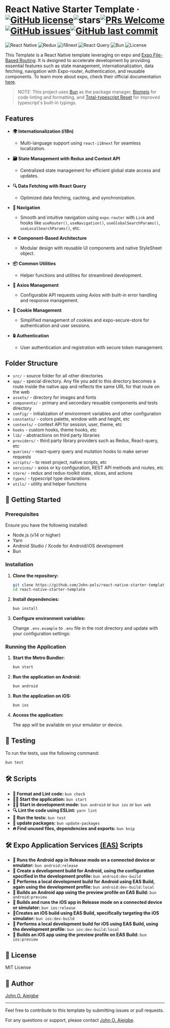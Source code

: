 # React Native Starter Template &middot; [![GitHub license](https://img.shields.io/badge/license-MIT-blue.svg)](https://github.com/John-pels/react-native-starter-template/blob/main/LICENSE)<img src="https://img.shields.io/github/stars/John-pels/react-native-starter-template" alt="stars">[![PRs Welcome](https://img.shields.io/badge/PRs-welcome-brightgreen.svg)](https://legacy.reactjs.org/docs/how-to-contribute.html#your-first-pull-request)[![GitHub issues](https://img.shields.io/github/issues/John-pels/react-native-starter-template.svg)](https://github.com/John-pels/react-native-starter-template)[![GitHub last commit](https://img.shields.io/github/last-commit/John-pels/react-native-starter-template.svg)](https://github.com/John-pels/react-native-starter-template/commits/main)

![React Native](https://img.shields.io/badge/React%20Native-20232A?style=for-the-badge&logo=react&logoColor=61DAFB)
![Redux](https://img.shields.io/badge/Redux-764ABC?style=for-the-badge&logo=redux&logoColor=white)
![i18next](https://img.shields.io/badge/i18next-26A69A?style=for-the-badge&logo=i18next&logoColor=white)
![React Query](https://img.shields.io/badge/React%20Query-FF4154?style=for-the-badge&logo=react-query&logoColor=white)
![Bun](https://img.shields.io/badge/BUN-FBF0DF?style=for-the-badge&logo=bun&logoColor=brown)
![License](https://img.shields.io/badge/License-UNLICENSED-green?style=for-the-badge)

This Template is a React Native template leveraging on expo and [Expo File-Based Routing](https://docs.expo.dev/develop/file-based-routing/). It is designed to accelerate development by providing essential features such as state management, internationalization, data fetching, navigation with Expo-router, Authentication, and reusable components. To learn more about expo, check their official documentation [here](https://docs.expo.dev/).

> NOTE: This project uses [Bun](https://bun.sh/docs/install/lockfile) as the package manager, [Biomejs](https://biomejs.dev/) for code linting and formatting, and [Total-typescript Reset](https://www.totaltypescript.com/ts-reset) for improved typescript's built-in typings.

## Features

- **🌍 Internationalization (i18n)**

  - Multi-language support using `react-i18next` for seamless localization.

- **🗃️ State Management with Redux and Context API**

  - Centralized state management for efficient global state access and updates.

- **🔍 Data Fetching with React Query**

  - Optimized data fetching, caching, and synchronization.

- **🧭 Navigation**

  - Smooth and intuitive navigation using `expo-router` with `Link` and hooks like `useRouter()`, `useNavigation()`, `useGlobalSearchParams()`, `useLocalSearchParams()`, etc.

- **⚛️ Component-Based Architecture**

  - Modular design with reusable UI components and native StyleSheet object.

- **📦 Common Utilities**

  - Helper functions and utilities for streamlined development.

- **🔗 Axios Management**

  - Configurable API requests using Axios with built-in error handling and response management.

- **🍪 Cookie Management**

  - Simplified management of cookies and expo-secure-store for authentication and user sessions.

- **🔒 Authentication**
  - User authentication and registration with secure token management.

## Folder Structure

- `src/` - source folder for all other directories
- `app/` - special directory. Any file you add to this directory becomes a route inside the native app and reflects the same URL for that route on the web
- `assets/` - directory for images and fonts
- `components/` - primary and secondary resuable components and tests directory
- `config/` - initialization of environment variables and other configuration
- `constants/` - colors palette, window with and height, etc
- `contexts/` - context API for session, user, theme, etc
- `hooks` - custom hooks, theme hooks, etc
- `lib/` - abstractions on third party libraries
- `providers/` - third party library providers such as Redux, React-query, etc
- `queries/` - react-query query and mutation hooks to make server requests
- `scripts/` - to reset project, native scripts, etc
- `services/` - axios or ky configuration, REST API methods and routes, etc
- `store/` - redux and redux-toolkit state, slices, and actions
- `types/` - typescript type declarations
- `utils/` - utility and helper functions

## 🚀 Getting Started

### Prerequisites

Ensure you have the following installed:

- Node.js (v14 or higher)
- Yarn
- Android Studio / Xcode for Android/iOS development
- Bun

### Installation

1. **Clone the repository:**

   ```sh
   git clone https://github.com/John-pels/react-native-starter-template.git
   cd react-native-starter-template
   ```

2. **Install dependencies:**

   ```sh
   bun install
   ```

3. **Configure environment variables:**

   Change `.env.example` to `.env` file in the root directory and update with your configuration settings:

### Running the Application

1. **Start the Metro Bundler:**

   ```sh
   bun start
   ```

2. **Run the application on Android:**

   ```sh
   bun android
   ```

3. **Run the application on iOS:**

   ```sh
   bun ios
   ```

4. **Access the application:**

   The app will be available on your emulator or device.

## 🧪 Testing

To run the tests, use the following command:

```sh
bun test
```

## 🛠️ Scripts

- **🧹 Format and Lint code:** `bun check`
- **🏃‍♂️ Start the application:** `bun start`
- **👨‍💻 Start in development mode:** `bun android` or `bun ios` or `bun web`
- **🔍 Lint the code using ESLint:** `yarn lint`
- **🧪 Run the tests:** `bun test`
- **🚀 update packages:** `bun update-packages`
- **️‍🔥 Find unused files, dependencies and exports:** `bun knip`

## 🛠️ Expo Application Services [(EAS)](https://expo.dev/eas) Scripts

- **🧹 Runs the Android app in Release mode on a connected device or emulator:** `bun android:release`
- **🧹 Create a development build for Android, using the configuration specified in the development profile:** `bun android:dev-build`
- **🧹 Performs a local development build for Android using EAS Build, again using the development profile:** `bun android:dev-build:local`
- **🧹 Builds an Android app using the preview profile on EAS Build:** `bun android:preview`
- **🧹 Builds and runs the iOS app in Release mode on a connected device or simulator:** `bun ios:release`
- **🧹Creates an iOS build using EAS Build, specifically targeting the iOS simulator:** `bun ios:dev-build`
- **🧹 Performs a local development build for iOS using EAS Build, using the development profile:** `bun ios:dev-build:local`
- **🧹 Builds an iOS app using the preview profile on EAS Build:** `bun ios:preview`

## 📜 License

MIT License

## 👤 Author

[John O. Ajeigbe](mailto:ajeigbejohnolu@gmail.com)

---

Feel free to contribute to this template by submitting issues or pull requests.

For any questions or support, please contact [John O. Ajeigbe](mailto:ajeigbejohnolu@gmail.com).
